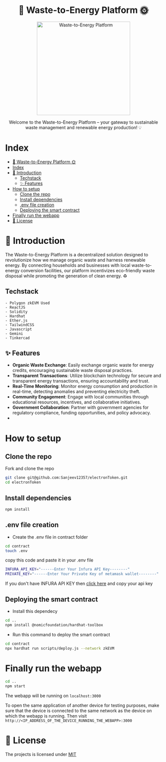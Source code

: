 # <h1 align="center">🌱 Waste-to-Energy Platform 🌞</h1>

<p align="center">
  <img src="https://www.clearias.com/up/waste-to-energy.png" alt="Waste-to-Energy Platform" width="300">
</p>

<p align="center">Welcome to the Waste-to-Energy Platform – your gateway to sustainable waste management and renewable energy production! 💡</p>

# Index

- [🌱 Waste-to-Energy Platform 🌞](#-waste-to-energy-platform-)
- [Index](#index)
- [🚀 Introduction](#-introduction)
  - [Techstack](#techstack)
  - [✨ Features](#-features)
- [How to setup](#how-to-setup)
  - [Clone the repo](#clone-the-repo)
  - [Install dependencies](#install-dependencies)
  - [.env file creation](#env-file-creation)
  - [Deploying the smart contract](#deploying-the-smart-contract)
- [Finally run the webapp](#finally-run-the-webapp)
- [📝 License](#-license)

# 🚀 Introduction

The Waste-to-Energy Platform is a decentralized solution designed to revolutionize how we manage organic waste and harness renewable energy. By connecting households and businesses with local waste-to-energy conversion facilities, our platform incentivizes eco-friendly waste disposal while promoting the generation of clean energy. ♻️

## Techstack
     
    - Polygon zkEVM Used
    - ReactJS
    - Solidity
    - Hardhat
    - Ether.js
    - TailwindCSS
    - Javascript
    - Gemini
    - Tinkercad

## ✨ Features

- **Organic Waste Exchange**: Easily exchange organic waste for energy credits, encouraging sustainable waste disposal practices.
- **Transparent Transactions**: Utilize blockchain technology for secure and transparent energy transactions, ensuring accountability and trust.
- **Real-Time Monitoring**: Monitor energy consumption and production in real-time, detecting anomalies and preventing electricity theft.
- **Community Engagement**: Engage with local communities through educational resources, incentives, and collaborative initiatives.
- **Government Collaboration**: Partner with government agencies for regulatory compliance, funding opportunities, and policy advocacy.
- 
# How to setup

## Clone the repo

Fork and clone the repo

```bash
git clone git@github.com:Sanjeev12357/electronToken.git
cd electronToken
```

## Install dependencies

```bash
npm install
```

## .env file creation
 - Create the .env file in contract folder
```bash
cd contract
touch .env
```
copy this code and paste it in your .env file
``` bash
INFURA_API_KEY="------Enter Your Infura API Key--------"
PRIVATE_KEY="------Enter Your Private Key of metamask wallet--------"
```
If you don't have INFURA API KEY then [click here](https://app.infura.io/) and copy your api key

## Deploying the smart contract

 - Install this dependecy
  ```bash
  cd ..
  npm install @nomicfoundation/hardhat-toolbox
  ```

  - Run this command to deploy the smart contract
  ``` bash
  cd contract
  npx hardhat run scripts/deploy.js --network zkEVM
```

# Finally run the webapp

```bash
cd ..
npm start
```

The webapp will be running on `localhost:3000`

To open the same application of another device for testing purposes, make sure that the device is connected to the same network as the device on which the webapp is running. Then visit `http://<IP_ADDRESS_OF_THE_DEVICE_RUNNING_THE_WEBAPP>:3000`

# 📝 License

The projects is licensed under [MIT](https://choosealicense.com/licenses/mit/)
